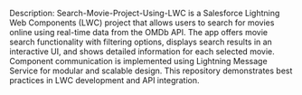 Description: 
Search-Movie-Project-Using-LWC is a Salesforce Lightning Web Components (LWC) project that allows users to search for movies online using real-time data from the OMDb API. The app offers movie search functionality with filtering options, displays search results in an interactive UI, and shows detailed information for each selected movie. Component communication is implemented using Lightning Message Service for modular and scalable design. This repository demonstrates best practices in LWC development and API integration.
